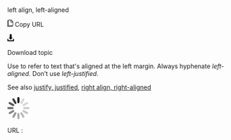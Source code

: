 ﻿# 

left align, left-aligned

![Copy URL](media/left-align-left-aligned/Copy.png)
Copy URL

![Download](media/left-align-left-aligned/Download.png)

Download topic

Use to refer to text that's aligned at the left margin. Always hyphenate *left-aligned*. Don’t use *left-justified*.

See also [justify, justified](https://worldready.cloudapp.net/Styleguide/Read?id=2700&topicid=28815), [right align, right-aligned](https://worldready.cloudapp.net/Styleguide/Read?id=2700&topicid=28819)

![In progress](media/left-align-left-aligned/activity-large.gif)

URL :

